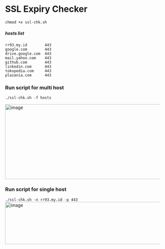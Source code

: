 # SSL Expiry Checker 
```chmod +x ssl-chk.sh```
##### <i>hosts list</i>
```
rr93.my.id        443
google.com        443
drive.google.com  443
mail.yahoo.com    443
github.com        443
linkedin.com      443
tokopedia.com     443
plazania.com      443
```
### Run script for multi host
```./ssl-chk.sh -f hosts```

<img width="1016" height="243" alt="image" src="https://github.com/user-attachments/assets/16e40d81-8086-4a4c-8bcf-65327d3c0684" />

### Run script for single host

```./ssl-chk.sh -n rr93.my.id -p 443```
<img width="1018" height="137" alt="image" src="https://github.com/user-attachments/assets/2de7ed4b-fa3d-4ac0-bee0-ecde593087dd" />